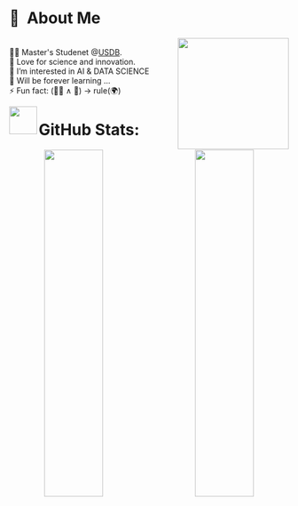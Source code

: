 
# :space_invader: &nbsp;About Me
<img align='right' size='50%' src='https://user-images.githubusercontent.com/5713670/87202985-820dcb80-c2b6-11ea-9f56-7ec461c497c3.gif' width='200"'> \
👨‍🎓 Master's Studenet @[USDB](https://en.univ-blida.dz).\
🤗 Love for science and innovation.\
👀 I’m interested in AI & DATA SCIENCE<br>🌱 Will be forever learning ...<br>⚡ Fun fact: (🐱‍👤 ∧ 🤖) → rule(🌍)


<img align='left' src='https://user-images.githubusercontent.com/74038190/226127923-0e8b7792-7b3c-462b-951b-63c96ba1a5af.gif' width='50'>  



# GitHub Stats:
<p align="center">
  
<img height="40%" width="46%" align='left' src ="https://github-readme-stats.vercel.app/api?username=Elaaatif&theme=transparent&hide_border=true&include_all_commits=false&count_private=false)">
<img height="40%" width="46%" align='right' src ="https://github-readme-streak-stats.herokuapp.com/?user=Elaaatif&theme=transparent&hide_border=true)">
</p>

